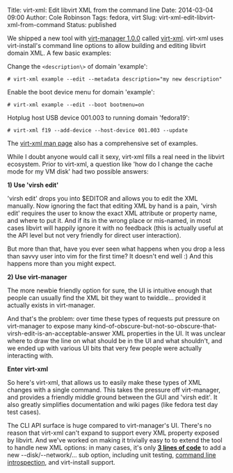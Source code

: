 Title: virt-xml: Edit libvirt XML from the command line
Date: 2014-03-04 09:00
Author: Cole Robinson
Tags: fedora, virt
Slug: virt-xml-edit-libvirt-xml-from-command
Status: published

We shipped a new tool with [virt-manager 1.0.0](https://blog.wikichoon.com/2014/02/virt-manager-100-released.html) called [virt-xml](https://www.redhat.com/archives/virt-tools-list/2014-January/msg00179.html). virt-xml uses virt-install's command line options to allow building and editing libvirt domain XML. A few basic examples:

Change the `<description\>` of domain 'example':

```
# virt-xml example --edit --metadata description="my new description"
```


Enable the boot device menu for domain 'example':

```
# virt-xml example --edit --boot bootmenu=on
```


Hotplug host USB device 001.003 to running domain 'fedora19':

```
# virt-xml f19 --add-device --host-device 001.003 --update
```


The [virt-xml man page](https://git.fedorahosted.org/cgit/virt-manager.git/tree/man/virt-xml.pod) also has a comprehensive set of examples.

While I doubt anyone would call it sexy, virt-xml fills a real need in the libvirt ecosystem. Prior to virt-xml, a question like 'how do I change the cache mode for my VM disk' had two possible answers:

**1) Use 'virsh edit'**

'virsh edit' drops you into $EDITOR and allows you to edit the XML manually. Now ignoring the fact that editing XML by hand is a pain, 'virsh edit' requires the user to know the exact XML attribute or property name, and where to put it. And if its in the wrong place or mis-named, in most cases libvirt will happily ignore it with no feedback (this is actually useful at the API level but not very friendly for direct user interaction).

But more than that, have you ever seen what happens when you drop a less than savvy user into vim for the first time? It doesn't end well :) And this happens more than you might expect.

**2) Use virt-manager**

The more newbie friendly option for sure, the UI is intuitive enough that people can usually find the XML bit they want to twiddle... provided it actually exists in virt-manager.

And that's the problem: over time these types of requests put pressure on virt-manager to expose many kind-of-obscure-but-not-so-obscure-that-virsh-edit-is-an-acceptable-answer XML properties in the UI. It was unclear where to draw the line on what should be in the UI and what shouldn't, and we ended up with various UI bits that very few people were actually interacting with.

**Enter virt-xml**

So here's virt-xml, that allows us to easily make these types of XML changes with a single command. This takes the pressure off virt-manager, and provides a friendly middle ground between the GUI and 'virsh edit'. It also greatly simplifies documentation and wiki pages (like fedora test day test cases).

The CLI API surface is huge compared to virt-manager's UI. There's no reason that virt-xml can't expand to support every XML property exposed by libvirt. And we've worked on making it trivially easy to to extend the tool to handle new XML options: in many cases, it's only [**3 lines of code**](https://blog.wikichoon.com/2014/03/extending-virt-xml-command-line.html) to add a new --disk/--network/... sub option, including unit testing, [command line introspection](https://blog.wikichoon.com/2014/02/virt-install-command-line-introspection.html), and virt-install support.
